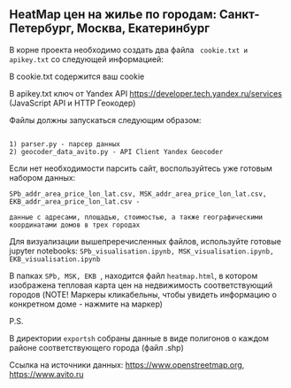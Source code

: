 ## HeatMap цен на жилье по городам: Санкт-Петербург, Москва, Екатеринбург


В корне проекта необходимо создать два файла ``` cookie.txt и apikey.txt``` со следующей информацией:

В cookie.txt содержится ваш cookie

В apikey.txt ключ от Yandex API https://developer.tech.yandex.ru/services (JavaScript API и HTTP Геокодер)

Файлы должны запускаться следующим образом:

```

1) parser.py - парсер данных 
2) geocoder_data_avito.py - API Client Yandex Geocoder

```

Если нет необходимости парсить сайт, воспользуйтесь уже готовым набором данных:

```
SPb_addr_area_price_lon_lat.csv, MSK_addr_area_price_lon_lat.csv, EKB_addr_area_price_lon_lat.csv - 

данные с адресами, площадью, стоимостью, а также географическими координатами домов в трех городах
```
Для визуализации вышепреречисленных файлов, используйте готовые jupyter notebooks: ```SPb_visualisation.ipynb, MSK_visualisation.ipynb, EKB_visualisation.ipynb```

В папках ```SPb, MSK, EKB ```, находится файл ```heatmap.html```, в котором изображена тепловая карта цен на недвижимость соответствующий городов (NOTE! Маркеры кликабельны, чтобы увидеть информацию о конкретном доме - нажмите на маркер)

P.S.

В директории ```exportsh``` собраны данные в виде полигонов о каждом районе соответствующего города (файл .shp)

Ссылка на источники данных: https://www.openstreetmap.org, https://www.avito.ru
